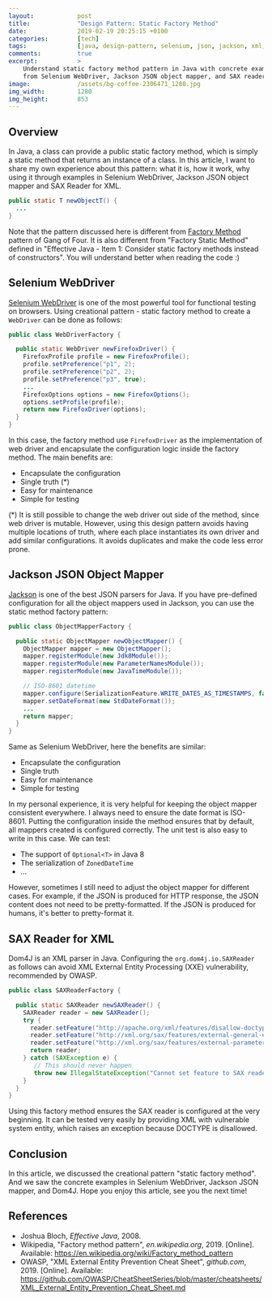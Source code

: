 ```yaml
---
layout:            post
title:             "Design Pattern: Static Factory Method"
date:              2019-02-19 20:25:15 +0100
categories:        [tech]
tags:              [java, design-pattern, selenium, json, jackson, xml, testing]
comments:          true
excerpt:           >
    Understand static factory method pattern in Java with concrete examples
    from Selenium WebDriver, Jackson JSON object mapper, and SAX reader for XML.
image:             /assets/bg-coffee-2306471_1280.jpg
img_width:         1280
img_height:        853
---
```


## Overview

In Java, a class can provide a public static factory method, which is simply a
static method that returns an instance of a class. In this article, I want to
share my own experience about this pattern: what it is, how it work, why using
it through examples in Selenium WebDriver, Jackson JSON object mapper
and SAX Reader for XML.

```java
public static T newObjectT() {
  ...
}
```

Note that the pattern discussed here is different from [Factory
Method](https://en.wikipedia.org/wiki/Factory_method_pattern) pattern of Gang
of Four. It is also different from "Factory Static Method" defined in "Effective
Java - Item 1: Consider static factory methods instead of constructors". You will
understand better when reading the code :)

## Selenium WebDriver

[Selenium WebDriver](https://www.seleniumhq.org/projects/webdriver/) is one of
the most powerful tool for functional testing on browsers. Using creational
pattern - static factory method to create a `WebDriver` can be done as follows:

```java
public class WebDriverFactory {

  public static WebDriver newFirefoxDriver() {
    FirefoxProfile profile = new FirefoxProfile();
    profile.setPreference("p1", 2);
    profile.setPreference("p2", 2);
    profile.setPreference("p3", true);
    ...
    FirefoxOptions options = new FirefoxOptions();
    options.setProfile(profile);
    return new FirefoxDriver(options);
  }
}
```

In this case, the factory method use `FirefoxDriver` as the implementation of
web driver and encapsulate the configuration logic inside the factory method.
The main benefits are:

- Encapsulate the configuration
- Single truth (\*)
- Easy for maintenance
- Simple for testing

(\*) It is still possible to change the web driver out side of the method, since
web driver is mutable. However, using this design pattern avoids having multiple
locations of truth, where each place instantiates its own driver and add
similar configurations. It avoids duplicates and make the code less error prone.

## Jackson JSON Object Mapper

[Jackson](https://github.com/FasterXML/jackson) is one of the best JSON parsers
for Java. If you have pre-defined configuration for all the object mappers used
in Jackson, you can use the static method factory pattern:

```java
public class ObjectMapperFactory {

  public static ObjectMapper newObjectMapper() {
    ObjectMapper mapper = new ObjectMapper();
    mapper.registerModule(new Jdk8Module());
    mapper.registerModule(new ParameterNamesModule());
    mapper.registerModule(new JavaTimeModule());

    // ISO-8601 datetime
    mapper.configure(SerializationFeature.WRITE_DATES_AS_TIMESTAMPS, false);
    mapper.setDateFormat(new StdDateFormat());
    ...
    return mapper;
  }
}
```

Same as Selenium WebDriver, here the benefits are similar:

- Encapsulate the configuration
- Single truth
- Easy for maintenance
- Simple for testing

In my personal experience, it is very helpful for keeping the object mapper
consistent everywhere. I always need to ensure the date format is ISO-8601.
Putting the configuration inside the method ensures that by default, all mappers
created is configured correctly. The unit test is also easy to write in this
case. We can test:

- The support of `Optional<T>` in Java 8
- The serialization of `ZonedDateTime`
- ...

However, sometimes I still need to adjust the object mapper for different cases.
For example, if the JSON is produced for HTTP response, the JSON content does
not need to be pretty-formatted. If the JSON is produced for humans, it's
better to pretty-format it.

## SAX Reader for XML

Dom4J is an XML parser in Java. Configuring the `org.dom4j.io.SAXReader` as
follows can avoid XML External Entity Processing (XXE) vulnerability,
recommended by OWASP.

```java
public class SAXReaderFactory {

  public static SAXReader newSAXReader() {
    SAXReader reader = new SAXReader();
    try {
      reader.setFeature("http://apache.org/xml/features/disallow-doctype-decl", true);
      reader.setFeature("http://xml.org/sax/features/external-general-entities", false);
      reader.setFeature("http://xml.org/sax/features/external-parameter-entities", false);
      return reader;
    } catch (SAXException e) {
       // This should never happen
       throw new IllegalStateException("Cannot set feature to SAX reader", e);
    }
  }
}
```

Using this factory method ensures the SAX reader is configured at the very
beginning. It can be tested very easily by providing XML with vulnerable system
entity, which raises an exception because DOCTYPE is disallowed.

## Conclusion

In this article, we discussed the creational pattern "static factory method".
And we saw the concrete examples in Selenium WebDriver, Jackson JSON mapper, and
Dom4J. Hope you enjoy this article, see you the next time!

## References

- Joshua Bloch, _Effective Java_,  2008.
- Wikipedia, "Factory method pattern", _en.wikipedia.org_, 2019. [Online].
  Available: <https://en.wikipedia.org/wiki/Factory_method_pattern>
- OWASP, "XML External Entity Prevention Cheat Sheet", _github.com_, 2019.
  [Online]. Available: <https://github.com/OWASP/CheatSheetSeries/blob/master/cheatsheets/XML_External_Entity_Prevention_Cheat_Sheet.md> 

